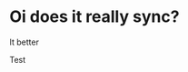 <!-- TITLE: But Does It Sync -->
<!-- SUBTITLE: A quick summary of But Does It Sync -->

# Oi does it really sync?
It better

Test